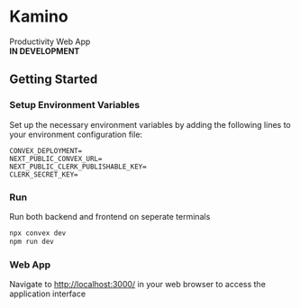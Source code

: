 # Kamino

Productivity Web App <br>
**IN DEVELOPMENT**

## Getting Started

### Setup Environment Variables

Set up the necessary environment variables by adding the following lines to your environment configuration file:

```plaintext
CONVEX_DEPLOYMENT=
NEXT_PUBLIC_CONVEX_URL=
NEXT_PUBLIC_CLERK_PUBLISHABLE_KEY=
CLERK_SECRET_KEY=
```

### Run
Run both backend and frontend on seperate terminals
```bash
npx convex dev
npm run dev
```

### Web App

Navigate to [http://localhost:3000/](http://localhost:3000/) in your web browser to access the application interface
